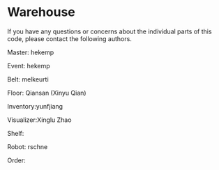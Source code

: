 # Warehouse

If you have any questions or concerns about the individual parts of this code, please contact the following authors.

Master: hekemp

Event: hekemp

Belt: melkeurti

Floor: Qiansan (Xinyu Qian)

Inventory:yunfjiang

Visualizer:Xinglu Zhao

Shelf:

Robot: rschne

Order:
